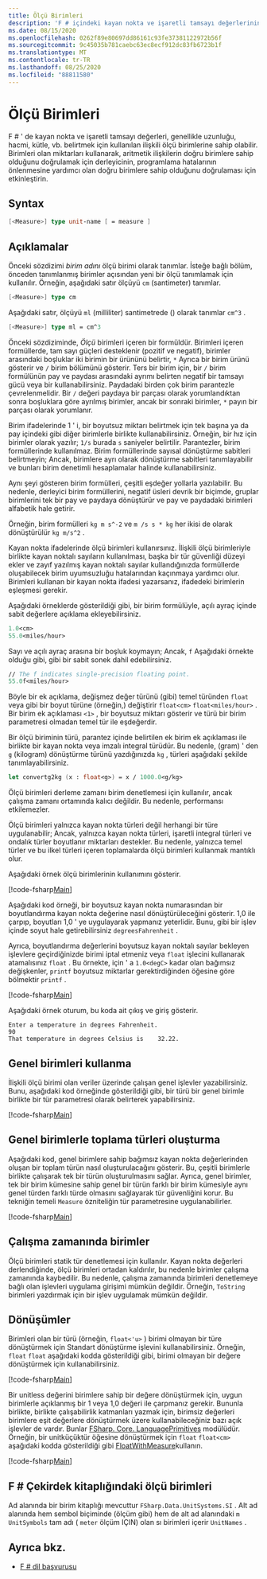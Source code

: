 ```yaml
---
title: Ölçü Birimleri
description: 'F # içindeki kayan nokta ve işaretli tamsayı değerlerinin, genellikle uzunluğu, hacmi ve kütle belirtmek için kullanılan, ilişkili ölçü birimlerine sahip olabileceğini öğrenin.'
ms.date: 08/15/2020
ms.openlocfilehash: 0262f89e80697dd86161c93fe37381122972b56f
ms.sourcegitcommit: 9c45035b781caebc63ec8ecf912dc83fb6723b1f
ms.translationtype: MT
ms.contentlocale: tr-TR
ms.lasthandoff: 08/25/2020
ms.locfileid: "88811580"
---
```

# <a name="units-of-measure"></a>Ölçü Birimleri

F # ' de kayan nokta ve işaretli tamsayı değerleri, genellikle uzunluğu, hacmi, kütle, vb. belirtmek için kullanılan ilişkili ölçü birimlerine sahip olabilir. Birimleri olan miktarları kullanarak, aritmetik ilişkilerin doğru birimlere sahip olduğunu doğrulamak için derleyicinin, programlama hatalarının önlenmesine yardımcı olan doğru birimlere sahip olduğunu doğrulaması için etkinleştirin.

## <a name="syntax"></a>Syntax

```fsharp
[<Measure>] type unit-name [ = measure ]
```

## <a name="remarks"></a>Açıklamalar

Önceki sözdizimi *birim adını* ölçü birimi olarak tanımlar. İsteğe bağlı bölüm, önceden tanımlanmış birimler açısından yeni bir ölçü tanımlamak için kullanılır. Örneğin, aşağıdaki satır ölçüyü `cm` (santimeter) tanımlar.

```fsharp
[<Measure>] type cm
```

Aşağıdaki satır, ölçüyü `ml` (milliliter) santimetrede () olarak tanımlar `cm^3` .

```fsharp
[<Measure>] type ml = cm^3
```

Önceki sözdiziminde, *Ölçü* birimleri içeren bir formüldür. Birimleri içeren formüllerde, tam sayı güçleri desteklenir (pozitif ve negatif), birimler arasındaki boşluklar iki birimin bir ürününü belirtir, `*` Ayrıca bir birim ürünü gösterir ve `/` birim bölümünü gösterir. Ters bir birim için, bir `/` birim formülünün pay ve paydası arasındaki ayrımı belirten negatif bir tamsayı gücü veya bir kullanabilirsiniz. Paydadaki birden çok birim parantezle çevrelenmelidir. Bir `/` değeri paydaya bir parçası olarak yorumlandıktan sonra boşluklara göre ayrılmış birimler, ancak bir sonraki birimler, `*` payın bir parçası olarak yorumlanır.

Birim ifadelerinde 1 ' i, bir boyutsuz miktarı belirtmek için tek başına ya da pay içindeki gibi diğer birimlerle birlikte kullanabilirsiniz. Örneğin, bir hız için birimler olarak yazılır; `1/s` burada `s` saniyeler belirtilir. Parantezler, birim formüllerinde kullanılmaz. Birim formüllerinde sayısal dönüştürme sabitleri belirtmeyin; Ancak, birimlere ayrı olarak dönüştürme sabitleri tanımlayabilir ve bunları birim denetimli hesaplamalar halinde kullanabilirsiniz.

Aynı şeyi gösteren birim formülleri, çeşitli eşdeğer yollarla yazılabilir. Bu nedenle, derleyici birim formüllerini, negatif üsleri devrik bir biçimde, gruplar birimlerini tek bir pay ve paydaya dönüştürür ve pay ve paydadaki birimleri alfabetik hale getirir.

Örneğin, birim formülleri `kg m s^-2` ve `m /s s * kg` her ikisi de olarak dönüştürülür `kg m/s^2` .

Kayan nokta ifadelerinde ölçü birimleri kullanırsınız. İlişkili ölçü birimleriyle birlikte kayan noktalı sayıların kullanılması, başka bir tür güvenliği düzeyi ekler ve zayıf yazılmış kayan noktalı sayılar kullandığınızda formüllerde oluşabilecek birim uyumsuzluğu hatalarından kaçınmaya yardımcı olur. Birimleri kullanan bir kayan nokta ifadesi yazarsanız, ifadedeki birimlerin eşleşmesi gerekir.

Aşağıdaki örneklerde gösterildiği gibi, bir birim formülüyle, açılı ayraç içinde sabit değerlere açıklama ekleyebilirsiniz.

```fsharp
1.0<cm>
55.0<miles/hour>
```

Sayı ve açılı ayraç arasına bir boşluk koymayın; Ancak, `f` Aşağıdaki örnekte olduğu gibi, gibi bir sabit sonek dahil edebilirsiniz.

```fsharp
// The f indicates single-precision floating point.
55.0f<miles/hour>
```

Böyle bir ek açıklama, değişmez değer türünü (gibi) temel türünden `float` veya gibi bir boyut türüne (örneğin,) değiştirir `float<cm>` `float<miles/hour>` . Bir birim ek açıklaması `<1>` , bir boyutsuz miktarı gösterir ve türü bir birim parametresi olmadan temel tür ile eşdeğerdir.

Bir ölçü biriminin türü, parantez içinde belirtilen ek birim ek açıklaması ile birlikte bir kayan nokta veya imzalı integral türüdür. Bu nedenle, (gram) ' den `g` (kilogram) dönüştürme türünü yazdığınızda `kg` , türleri aşağıdaki şekilde tanımlayabilirsiniz.

```fsharp
let convertg2kg (x : float<g>) = x / 1000.0<g/kg>
```

Ölçü birimleri derleme zamanı birim denetlemesi için kullanılır, ancak çalışma zamanı ortamında kalıcı değildir. Bu nedenle, performansı etkilemezler.

Ölçü birimleri yalnızca kayan nokta türleri değil herhangi bir türe uygulanabilir; Ancak, yalnızca kayan nokta türleri, işaretli integral türleri ve ondalık türler boyutlanır miktarları destekler. Bu nedenle, yalnızca temel türler ve bu ilkel türleri içeren toplamalarda ölçü birimleri kullanmak mantıklı olur.

Aşağıdaki örnek ölçü birimlerinin kullanımını gösterir.

[!code-fsharp[Main](~/samples/snippets/fsharp/lang-ref-2/snippet6901.fs)]

Aşağıdaki kod örneği, bir boyutsuz kayan nokta numarasından bir boyutlandırma kayan nokta değerine nasıl dönüştürüleceğini gösterir. 1,0 ile çarpıp, boyutları 1,0 ' ye uygulayarak yapmanız yeterlidir. Bunu, gibi bir işlev içinde soyut hale getirebilirsiniz `degreesFahrenheit` .

Ayrıca, boyutlandırma değerlerini boyutsuz kayan noktalı sayılar bekleyen işlevlere geçirdiğinizde birimi iptal etmeniz veya `float` işlecini kullanarak atamalısınız `float` . Bu örnekte, için ' a `1.0<degC>` kadar olan bağımsız değişkenler, `printf` boyutsuz miktarlar gerektirdiğinden öğesine göre bölmektir `printf` .

[!code-fsharp[Main](~/samples/snippets/fsharp/lang-ref-2/snippet6902.fs)]

Aşağıdaki örnek oturum, bu koda ait çıkış ve giriş gösterir.

```console
Enter a temperature in degrees Fahrenheit.
90
That temperature in degrees Celsius is    32.22.
```

## <a name="using-generic-units"></a>Genel birimleri kullanma

İlişkili ölçü birimi olan veriler üzerinde çalışan genel işlevler yazabilirsiniz. Bunu, aşağıdaki kod örneğinde gösterildiği gibi, bir türü bir genel birimle birlikte bir tür parametresi olarak belirterek yapabilirsiniz.

[!code-fsharp[Main](~/samples/snippets/fsharp/lang-ref-2/snippet6903.fs)]

## <a name="creating-aggregate-types-with-generic-units"></a>Genel birimlerle toplama türleri oluşturma

Aşağıdaki kod, genel birimlere sahip bağımsız kayan nokta değerlerinden oluşan bir toplam türün nasıl oluşturulacağını gösterir. Bu, çeşitli birimlerle birlikte çalışarak tek bir türün oluşturulmasını sağlar. Ayrıca, genel birimler, tek bir birim kümesine sahip genel bir türün farklı bir birim kümesiyle aynı genel türden farklı türde olmasını sağlayarak tür güvenliğini korur. Bu tekniğin temeli `Measure` özniteliğin tür parametresine uygulanabilirler.

[!code-fsharp[Main](~/samples/snippets/fsharp/lang-ref-2/snippet6904.fs)]

## <a name="units-at-runtime"></a>Çalışma zamanında birimler

Ölçü birimleri statik tür denetlemesi için kullanılır. Kayan nokta değerleri derlendiğinde, ölçü birimleri ortadan kaldırılır, bu nedenle birimler çalışma zamanında kaybedilir. Bu nedenle, çalışma zamanında birimleri denetlemeye bağlı olan işlevleri uygulama girişimi mümkün değildir. Örneğin, `ToString` birimleri yazdırmak için bir işlev uygulamak mümkün değildir.

## <a name="conversions"></a>Dönüşümler

Birimleri olan bir türü (örneğin, `float<'u>` ) birimi olmayan bir türe dönüştürmek için Standart dönüştürme işlevini kullanabilirsiniz. Örneğin, `float` `float` aşağıdaki kodda gösterildiği gibi, birimi olmayan bir değere dönüştürmek için kullanabilirsiniz.

[!code-fsharp[Main](~/samples/snippets/fsharp/lang-ref-2/snippet6905.fs)]

Bir unitless değerini birimlere sahip bir değere dönüştürmek için, uygun birimlerle açıklanmış bir 1 veya 1,0 değeri ile çarpmanız gerekir. Bununla birlikte, birlikte çalışabilirlik katmanları yazmak için, birimsiz değerleri birimlere eşit değerlere dönüştürmek üzere kullanabileceğiniz bazı açık işlevler de vardır. Bunlar [FSharp. Core. LanguagePrimitives](https://fsharp.github.io/fsharp-core-docs/reference/fsharp-core-languageprimitives.html) modülüdür. Örneğin, bir unitküçüktür öğesine dönüştürmek için `float` `float<cm>` aşağıdaki kodda gösterildiği gibi [FloatWithMeasure](https://fsharp.github.io/fsharp-core-docs/reference/fsharp-core-languageprimitives.html#FloatWithMeasure)kullanın.

[!code-fsharp[Main](~/samples/snippets/fsharp/lang-ref-2/snippet6906.fs)]

## <a name="units-of-measure-in-the-f-core-library"></a>F # Çekirdek kitaplığındaki ölçü birimleri

Ad alanında bir birim kitaplığı mevcuttur `FSharp.Data.UnitSystems.SI` . Alt ad alanında hem sembol biçiminde (ölçüm gibi) hem de alt ad alanındaki `m` `UnitSymbols` tam adı ( `meter` ölçüm IÇIN) olan sı birimleri içerir `UnitNames` .

## <a name="see-also"></a>Ayrıca bkz.

- [F # dil başvurusu](index.md)
